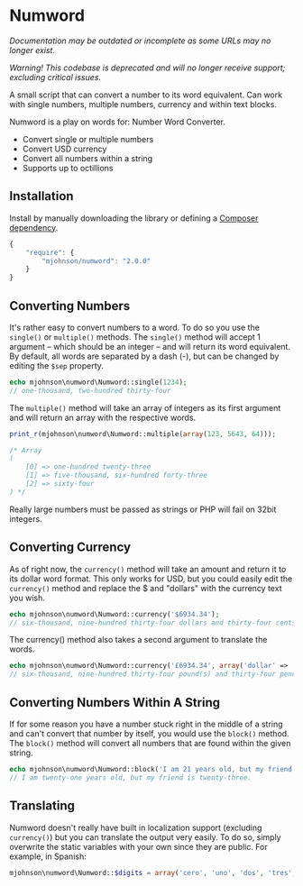 # Numword #

*Documentation may be outdated or incomplete as some URLs may no longer exist.*

*Warning! This codebase is deprecated and will no longer receive support; excluding critical issues.*

A small script that can convert a number to its word equivalent. Can work with single numbers, multiple numbers, currency and within text blocks.

Numword is a play on words for: Number Word Converter.

* Convert single or multiple numbers
* Convert USD currency
* Convert all numbers within a string
* Supports up to octillions

## Installation ##

Install by manually downloading the library or defining a [Composer dependency](http://getcomposer.org/).

```javascript
{
    "require": {
        "mjohnson/numword": "2.0.0"
    }
}
```

## Converting Numbers ##

It's rather easy to convert numbers to a word. To do so you use the `single()` or `multiple()` methods. The `single()` method will accept 1 argument &ndash; which should be an integer &ndash; and will return its word equivalent. By default, all words are separated by a dash (-), but can be changed by editing the `$sep` property.

```php
echo mjohnson\numword\Numword::single(1234); 
// one-thousand, two-hundred thirty-four
```

The `multiple()` method will take an array of integers as its first argument and will return an array with the respective words.

```php
print_r(mjohnson\numword\Numword::multiple(array(123, 5643, 64)));

/* Array
(
    [0] => one-hundred twenty-three
    [1] => five-thousand, six-hundred forty-three
    [2] => sixty-four
) */
```

 Really large numbers must be passed as strings or PHP will fail on 32bit integers.

## Converting Currency ##

As of right now, the `currency()` method will take an amount and return it to its dollar word format. This only works for USD, but you could easily edit the `currency()` method and replace the $ and "dollars" with the currency text you wish.

```php
echo mjohnson\numword\Numword::currency('$6934.34'); 
// six-thousand, nine-hundred thirty-four dollars and thirty-four cents
```

The currency() method also takes a second argument to translate the words.

```php
echo mjohnson\numword\Numword::currency('£6934.34', array('dollar' => 'pound(s)', 'cent' => 'pence')) 
// six-thousand, nine-hundred thirty-four pound(s) and thirty-four pence
```

## Converting Numbers Within A String ##

If for some reason you have a number stuck right in the middle of a string and can't convert that number by itself, you would use the `block()` method. The `block()` method will convert all numbers that are found within the given string.

```php
echo mjohnson\numword\Numword::block('I am 21 years old, but my friend is 23.');
// I am twenty-one years old, but my friend is twenty-three.
```

## Translating ##

Numword doesn't really have built in localization support (excluding `currency()`) but you can translate the output very easily. To do so, simply overwrite the static variables with your own since they are public. For example, in Spanish:

```php
mjohnson\numword\Numword::$digits = array('cero', 'uno', 'dos', 'tres', 'cuatro', 'cinco', 'seis', 'siete', 'ocho', 'nueve');
```
